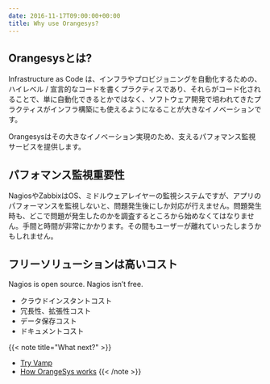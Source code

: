 ```yaml
---
date: 2016-11-17T09:00:00+00:00
title: Why use Orangesys?
---
```


## Orangesysとは?

Infrastructure as Code は、インフラやプロビジョニングを自動化するための、ハイレベル / 宣言的なコードを書くプラクティスであり、それらがコード化されることで、単に自動化できるとかではなく、ソフトウェア開発で培われてきたプラクティスがインフラ構築にも使えるようになることが大きなイノベーションです。

Orangesysはその大きなイノベーション実現のため、支えるパフォマンス監視サービスを提供します。

## パフォマンス監視重要性

NagiosやZabbixはOS、ミドルウェアレイヤーの監視システムですが、アプリのパフォーマンスを監視しないと、問題発生後にしか対応が行えません。問題発生時も、どこで問題が発生したのかを調査するところから始めなくてはなりません。手間と時間が非常にかかります。その間もユーザーが離れていったしまうかもしれません。

## フリーソリューションは高いコスト

Nagios is open source. Nagios isn’t free.

* クラウドインスタントコスト
* 冗長性、拡張性コスト
* データ保存コスト
* ドキュメントコスト



{{< note title="What next?" >}}
* [Try Vamp](/app)
* [How OrangeSys works](/documentation/how-vamp-works/architecture-and-components)
{{< /note >}}

